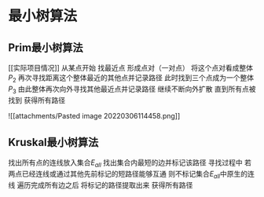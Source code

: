 

# 最小树算法

## Prim最小树算法
[[实际项目情况]]
从某点开始
找最近点
形成点对（一对点）
将这个点对看成整体$P_2$
再次寻找距离这个整体最近的其他点并记录路径
此时找到三个点成为一个整体$P_3$
由此整体再次向外寻找其他最近点并记录路径
继续不断向外扩散
直到所有点被找到
获得所有路径

![[attachments/Pasted image 20220306114458.png]]

## Kruskal最小树算法

找出所有点的连线放入集合$E_{all}$
找出集合内最短的边并标记该路径
寻找过程中
若两点已经连线或通过其他先前标记的短路径能够互通
则不标记集合$E_{all}$中原生的连线
遍历完成所有边之后
将标记的路径提取出来
获得所有路径






